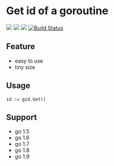# Get id of a goroutine

![](https://img.shields.io/badge/language-golang-blue.svg)
![](https://img.shields.io/badge/license-MIT-000000.svg)
![](https://img.shields.io/github/tag/silentred/gid.svg)
[![Build Status](https://travis-ci.org/silentred/gid.svg?branch=master)](https://travis-ci.org/silentred/gid)

## Feature

- easy to use
- tiny size

## Usage

```
id := gid.Get()
```

## Support

- go 1.5
- go 1.6
- go 1.7
- go 1.8
- go 1.9
